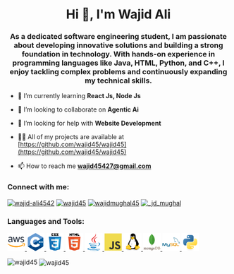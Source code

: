 <h1 align="center">Hi 👋, I'm Wajid Ali</h1>
<h3 align="center">As a dedicated software engineering student, I am passionate about developing innovative solutions and building a strong foundation in technology. With hands-on experience in programming languages like Java, HTML, Python, and C++, I enjoy tackling complex problems and continuously expanding my technical skills.</h3>


- 🌱 I’m currently learning **React Js, Node Js**

- 👯 I’m looking to collaborate on **Agentic Ai**

- 🤝 I’m looking for help with **Website Development**

- 👨‍💻 All of my projects are available at [https://github.com/wajid45/wajid45](https://github.com/wajid45/wajid45)

- 📫 How to reach me **wajid45427@gmail.com**

<h3 align="left">Connect with me:</h3>
<p align="left">
<a href="https://linkedin.com/in/wajid-ali4542" target="blank"><img align="center" src="https://raw.githubusercontent.com/rahuldkjain/github-profile-readme-generator/master/src/images/icons/Social/linked-in-alt.svg" alt="wajid-ali4542" height="30" width="40" /></a>
<a href="https://codesandbox.com/wajid45" target="blank"><img align="center" src="https://raw.githubusercontent.com/rahuldkjain/github-profile-readme-generator/master/src/images/icons/Social/codesandbox.svg" alt="wajid45" height="30" width="40" /></a>
<a href="https://fb.com/wajidmughal45" target="blank"><img align="center" src="https://raw.githubusercontent.com/rahuldkjain/github-profile-readme-generator/master/src/images/icons/Social/facebook.svg" alt="wajidmughal45" height="30" width="40" /></a>
<a href="https://instagram.com/_jd_mughal" target="blank"><img align="center" src="https://raw.githubusercontent.com/rahuldkjain/github-profile-readme-generator/master/src/images/icons/Social/instagram.svg" alt="_jd_mughal" height="30" width="40" /></a>
</p>

<h3 align="left">Languages and Tools:</h3>
<p align="left"> <a href="https://aws.amazon.com" target="_blank" rel="noreferrer"> <img src="https://raw.githubusercontent.com/devicons/devicon/master/icons/amazonwebservices/amazonwebservices-original-wordmark.svg" alt="aws" width="40" height="40"/> </a> <a href="https://www.w3schools.com/cpp/" target="_blank" rel="noreferrer"> <img src="https://raw.githubusercontent.com/devicons/devicon/master/icons/cplusplus/cplusplus-original.svg" alt="cplusplus" width="40" height="40"/> </a> <a href="https://www.w3schools.com/css/" target="_blank" rel="noreferrer"> <img src="https://raw.githubusercontent.com/devicons/devicon/master/icons/css3/css3-original-wordmark.svg" alt="css3" width="40" height="40"/> </a> <a href="https://www.w3.org/html/" target="_blank" rel="noreferrer"> <img src="https://raw.githubusercontent.com/devicons/devicon/master/icons/html5/html5-original-wordmark.svg" alt="html5" width="40" height="40"/> </a> <a href="https://www.java.com" target="_blank" rel="noreferrer"> <img src="https://raw.githubusercontent.com/devicons/devicon/master/icons/java/java-original.svg" alt="java" width="40" height="40"/> </a> <a href="https://developer.mozilla.org/en-US/docs/Web/JavaScript" target="_blank" rel="noreferrer"> <img src="https://raw.githubusercontent.com/devicons/devicon/master/icons/javascript/javascript-original.svg" alt="javascript" width="40" height="40"/> </a> <a href="https://www.linux.org/" target="_blank" rel="noreferrer"> <img src="https://raw.githubusercontent.com/devicons/devicon/master/icons/linux/linux-original.svg" alt="linux" width="40" height="40"/> </a> <a href="https://www.mongodb.com/" target="_blank" rel="noreferrer"> <img src="https://raw.githubusercontent.com/devicons/devicon/master/icons/mongodb/mongodb-original-wordmark.svg" alt="mongodb" width="40" height="40"/> </a> <a href="https://www.mysql.com/" target="_blank" rel="noreferrer"> <img src="https://raw.githubusercontent.com/devicons/devicon/master/icons/mysql/mysql-original-wordmark.svg" alt="mysql" width="40" height="40"/> </a> <a href="https://www.python.org" target="_blank" rel="noreferrer"> <img src="https://raw.githubusercontent.com/devicons/devicon/master/icons/python/python-original.svg" alt="python" width="40" height="40"/> </a> </p>

<p><img align="left" src="https://github-readme-stats.vercel.app/api/top-langs?username=wajid45&show_icons=true&locale=en&layout=compact" alt="wajid45" /></p>

<p>&nbsp;<img align="center" src="https://github-readme-stats.vercel.app/api?username=wajid45&show_icons=true&locale=en" alt="wajid45" /></p>
